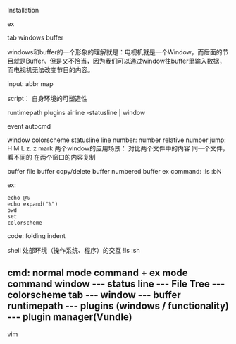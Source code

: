 

Installation

ex

tab
windows
buffer

windows和buffer的一个形象的理解就是：电视机就是一个Window，而后面的节目就是Buffer。但是又不恰当，因为我们可以通过window往buffer里输入数据，而电视机无法改变节目的内容。

input:
    abbr
    map

script： 自身环境的可塑造性


runtimepath
plugins
    airline -statusline | window

event
    autocmd

window
    colorscheme
    statusline
    line number: number relative number
    jump: H M L z. z<CR> mark
    两个window的应用场景：
        对比两个文件中的内容
        同一个文件，看不同的
        在两个窗口的内容复制

buffer
    file buffer
    copy/delete buffer
    numbered buffer
    ex command: :ls :bN

ex:

    echo @%
    echo expand("%")
    pwd
    set
    colorscheme

code:
    folding
    indent

shell 处部环境（操作系统、程序）的交互
    !ls
    :sh




cmd: normal mode command + ex mode command
window --- status line --- File Tree  --- colorscheme
tab --- window --- buffer
runtimepath --- plugins (windows  / functionality)   --- plugin manager(Vundle)
--------------------------------------------------------------------------------
vim 



